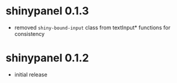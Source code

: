 # shinypanel 0.1.3
- removed `shiny-bound-input` class from textInput* functions for consistency

# shinypanel 0.1.2
- initial release
